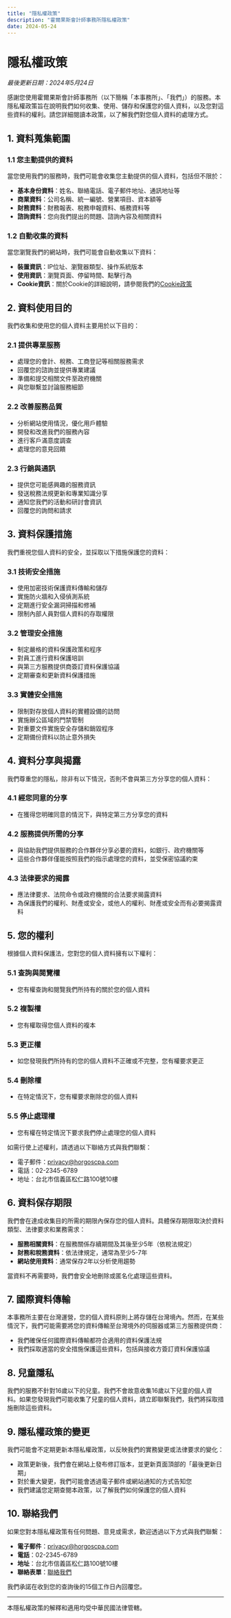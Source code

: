 ```yaml
---
title: "隱私權政策"
description: "霍爾果斯會計師事務所隱私權政策"
date: 2024-05-24
---
```


# 隱私權政策

*最後更新日期：2024年5月24日*

感謝您使用霍爾果斯會計師事務所（以下簡稱「本事務所」、「我們」）的服務。本隱私權政策旨在說明我們如何收集、使用、儲存和保護您的個人資料，以及您對這些資料的權利。請您詳細閱讀本政策，以了解我們對您個人資料的處理方式。

## 1. 資料蒐集範圍

### 1.1 您主動提供的資料

當您使用我們的服務時，我們可能會收集您主動提供的個人資料，包括但不限於：

- **基本身份資料**：姓名、聯絡電話、電子郵件地址、通訊地址等
- **商業資料**：公司名稱、統一編號、營業項目、資本額等
- **財務資料**：財務報表、稅務申報資料、帳務資料等
- **諮詢資料**：您向我們提出的問題、諮詢內容及相關資料

### 1.2 自動收集的資料

當您瀏覽我們的網站時，我們可能會自動收集以下資料：

- **裝置資訊**：IP位址、瀏覽器類型、操作系統版本
- **使用資訊**：瀏覽頁面、停留時間、點擊行為
- **Cookie資訊**：關於Cookie的詳細說明，請參閱我們的[Cookie政策](/cookies-policy/)

## 2. 資料使用目的

我們收集和使用您的個人資料主要用於以下目的：

### 2.1 提供專業服務

- 處理您的會計、稅務、工商登記等相關服務需求
- 回覆您的諮詢並提供專業建議
- 準備和提交相關文件至政府機關
- 與您聯繫並討論服務細節

### 2.2 改善服務品質

- 分析網站使用情況，優化用戶體驗
- 開發和改進我們的服務內容
- 進行客戶滿意度調查
- 處理您的意見回饋

### 2.3 行銷與通訊

- 提供您可能感興趣的服務資訊
- 發送稅務法規更新和專業知識分享
- 通知您我們的活動和研討會資訊
- 回覆您的詢問和請求

## 3. 資料保護措施

我們重視您個人資料的安全，並採取以下措施保護您的資料：

### 3.1 技術安全措施

- 使用加密技術保護資料傳輸和儲存
- 實施防火牆和入侵偵測系統
- 定期進行安全漏洞掃描和修補
- 限制內部人員對個人資料的存取權限

### 3.2 管理安全措施

- 制定嚴格的資料保護政策和程序
- 對員工進行資料保護培訓
- 與第三方服務提供商簽訂資料保護協議
- 定期審查和更新資料保護措施

### 3.3 實體安全措施

- 限制對存放個人資料的實體設備的訪問
- 實施辦公區域的門禁管制
- 對重要文件實施安全存儲和銷毀程序
- 定期備份資料以防止意外損失

## 4. 資料分享與揭露

我們尊重您的隱私，除非有以下情況，否則不會與第三方分享您的個人資料：

### 4.1 經您同意的分享

- 在獲得您明確同意的情況下，與特定第三方分享您的資料

### 4.2 服務提供所需的分享

- 與協助我們提供服務的合作夥伴分享必要的資料，如銀行、政府機關等
- 這些合作夥伴僅能按照我們的指示處理您的資料，並受保密協議約束

### 4.3 法律要求的揭露

- 應法律要求、法院命令或政府機關的合法要求揭露資料
- 為保護我們的權利、財產或安全，或他人的權利、財產或安全而有必要揭露資料

## 5. 您的權利

根據個人資料保護法，您對您的個人資料擁有以下權利：

### 5.1 查詢與閱覽權

- 您有權查詢和閱覽我們所持有的關於您的個人資料

### 5.2 複製權

- 您有權取得您個人資料的複本

### 5.3 更正權

- 如您發現我們所持有的您的個人資料不正確或不完整，您有權要求更正

### 5.4 刪除權

- 在特定情況下，您有權要求刪除您的個人資料

### 5.5 停止處理權

- 您有權在特定情況下要求我們停止處理您的個人資料

如需行使上述權利，請透過以下聯絡方式與我們聯繫：
- 電子郵件：privacy@horgoscpa.com
- 電話：02-2345-6789
- 地址：台北市信義區松仁路100號10樓

## 6. 資料保存期限

我們會在達成收集目的所需的期限內保存您的個人資料。具體保存期限取決於資料類型、法律要求和業務需求：

- **服務相關資料**：在服務關係存續期間及其後至少5年（依稅法規定）
- **財務和稅務資料**：依法律規定，通常為至少5-7年
- **網站使用資料**：通常保存2年以分析使用趨勢

當資料不再需要時，我們會安全地刪除或匿名化處理這些資料。

## 7. 國際資料傳輸

本事務所主要在台灣運營，您的個人資料原則上將存儲在台灣境內。然而，在某些情況下，我們可能需要將您的資料傳輸至台灣境外的伺服器或第三方服務提供商：

- 我們確保任何國際資料傳輸都符合適用的資料保護法規
- 我們採取適當的安全措施保護這些資料，包括與接收方簽訂資料保護協議

## 8. 兒童隱私

我們的服務不針對16歲以下的兒童。我們不會故意收集16歲以下兒童的個人資料。如果您發現我們可能收集了兒童的個人資料，請立即聯繫我們，我們將採取措施刪除這些資料。

## 9. 隱私權政策的變更

我們可能會不定期更新本隱私權政策，以反映我們的實務變更或法律要求的變化：

- 政策更新後，我們會在網站上發布修訂版本，並更新頁面頂部的「最後更新日期」
- 對於重大變更，我們可能會透過電子郵件或網站通知的方式告知您
- 我們建議您定期查閱本政策，以了解我們如何保護您的個人資料

## 10. 聯絡我們

如果您對本隱私權政策有任何問題、意見或需求，歡迎透過以下方式與我們聯繫：

- **電子郵件**：privacy@horgoscpa.com
- **電話**：02-2345-6789
- **地址**：台北市信義區松仁路100號10樓
- **聯絡表單**：[聯絡我們](/contact/)

我們承諾在收到您的查詢後的15個工作日內回覆您。

---

本隱私權政策的解釋和適用均受中華民國法律管轄。